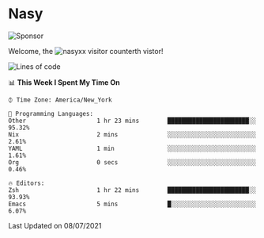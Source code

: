 # Nasy

<!--
<p align="center">
<img height="200" src="https://github-readme-stats.vercel.app/api?username=nasyxx&count_private=true&show_icons=true&theme=dracula&include_all_commits=true"/>
<img height="200" src="https://github-readme-stats.vercel.app/api/top-langs/?username=nasyxx&theme=dracula&hide=html,jupyter+notebook&count_private=true&show_icons=true"/>
</p>

  
----------------
-->

![Sponsor](https://img.shields.io/static/v1.svg?label=Sponsor&message=%E2%9D%A4&logo=GitHub&style=flat&color=pink)
 
Welcome, the ![nasyxx visitor counter](https://count.getloli.com/get/@nasyxx?theme=rule34)th vistor!
 
<!--START_SECTION:waka-->
![Lines of code](https://img.shields.io/badge/From%20Hello%20World%20I%27ve%20Written-5.4%20million%20lines%20of%20code-blue)

📊 **This Week I Spent My Time On** 

```text
⌚︎ Time Zone: America/New_York

💬 Programming Languages: 
Other                    1 hr 23 mins        ███████████████████████░░   95.32% 
Nix                      2 mins              ░░░░░░░░░░░░░░░░░░░░░░░░░   2.61% 
YAML                     1 min               ░░░░░░░░░░░░░░░░░░░░░░░░░   1.61% 
Org                      0 secs              ░░░░░░░░░░░░░░░░░░░░░░░░░   0.46%

🔥 Editors: 
Zsh                      1 hr 22 mins        ███████████████████████░░   93.93% 
Emacs                    5 mins              █░░░░░░░░░░░░░░░░░░░░░░░░   6.07%

```


 Last Updated on 08/07/2021
<!--END_SECTION:waka-->

<!-- ![visitors](https://visitor-badge.laobi.icu/badge?page_id=nasyxx.nasyxx) -->
